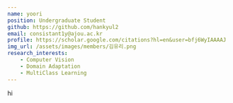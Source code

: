 ```yaml
---
name: yoori
position: Undergraduate Student
github: https://github.com/hankyul2
email: consistant1y@ajou.ac.kr
profile: https://scholar.google.com/citations?hl=en&user=bfj6WyIAAAAJ
img_url: /assets/images/members/김유리.png
research_interests:
    - Computer Vision
    - Domain Adaptation
    - MultiClass Learning
---
```

hi